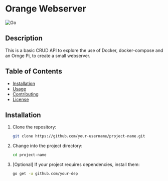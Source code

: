 # Orange Webserver
![Go](https://img.shields.io/badge/go-%2300ADD8.svg?style=for-the-badge&logo=go&logoColor=white)


## Description

This is a basic CRUD API to explore the use of Docker, docker-compose and an Ornge Pi, to create a small webserver.


## Table of Contents

- [Installation](#installation)
- [Usage](#usage)
- [Contributing](#contributing)
- [License](#license)

## Installation

1. Clone the repository:

    ```bash
    git clone https://github.com/your-username/project-name.git
    ```

2. Change into the project directory:

    ```bash
    cd project-name
    ```

3. [Optional] If your project requires dependencies, install them:

    ```bash
    go get -u github.com/your-dep
